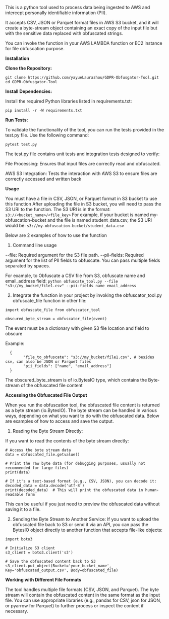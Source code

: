 This is a python tool used to process data being ingested to AWS and intercept personally identifiable information (PII). 

It accepts CSV, JSON or Parquet format files in AWS S3 bucket, and it will create a byte-stream object containing an exact copy of the input file but with the sensitive data replaced with obfuscated strings.

You can invoke the function in your AWS LAMBDA function or EC2 instance for file obfuscation purpose. 

****Installation****

**Clone the Repository:**

```
git clone https://github.com/yayueLaurazhou/GDPR-Obfusgator-Tool.git
cd GDPR-Obfusgator-Tool
```

**Install Dependencies:**

Install the required Python libraries listed in requirements.txt:

```pip install -r -W requirements.txt```

**Run Tests:**

To validate the functionality of the tool, you can run the tests provided in the test.py file. Use the following command:

```pytest test.py```

The test.py file contains unit tests and integration tests designed to verify:

File Processing: Ensures that input files are correctly read and obfuscated.

AWS S3 Integration: Tests the interaction with AWS S3 to ensure files are correctly accessed and written back

****Usage****

You must have a file in CSV, JSON, or Parquet format in S3 bucket to use this function 
After uploading the file in S3 bucket, you will need to pass the S3 URI to the function. The S3 URI is in the format:
```s3://<bucket_name>/<file_key>```
For example, if your bucket is named my-obfuscation-bucket and the file is named student_data.csv, the S3 URI would be:
```s3://my-obfuscation-bucket/student_data.csv```

Below are 2 examples of how to use the function

1. Command line usage

--file: Required argument for the S3 file path.
--pii-fields: Required argument for the list of PII fields to obfuscate. You can pass multiple fields separated by spaces.

For example, to Obfuscate a CSV file from S3, obfuscate name and email_address field:
```python obfuscate_tool.py --file "s3://my_bucket/file1.csv" --pii-fields name email_address```

2. Integrate the function in your project by invoking the obfuscator_tool.py obfuscate_file function in other file:

```
import obfuscate_file from obfuscator_tool

obscured_byte_stream = obfuscator_file(event)
```

The event must be a dictionary with given S3 file location and field to obscure

Example:
```
  {
        "file_to_obfuscate": "s3://my_bucket/file1.csv", # besides csv, can also be JSON or Parquet files
        "pii_fields": ["name", "email_address"]
  }
```

The obscured_byte_stream is of io.BytesIO type, which contains the Byte-stream of the obfuscated file content

****Accessing the Obfuscated File Output****

When you run the obfuscation tool, the obfuscated file content is returned as a byte stream (io.BytesIO). The byte stream can be handled in various ways, depending on what you want to do with the obfuscated data. Below are examples of how to access and save the output.

1. Reading the Byte Stream Directly:

If you want to read the contents of the byte stream directly:

```
# Access the byte stream data
data = obfuscated_file.getvalue()

# Print the raw byte data (for debugging purposes, usually not recommended for large files)
print(data)

# If it's a text-based format (e.g., CSV, JSON), you can decode it:
decoded_data = data.decode('utf-8')
print(decoded_data)  # This will print the obfuscated data in human-readable form
```

This can be useful if you just need to preview the obfuscated data without saving it to a file.

2. Sending the Byte Stream to Another Service:
If you want to upload the obfuscated file back to S3 or send it via an API, you can pass the BytesIO object directly to another function that accepts file-like objects:

```
import boto3

# Initialize S3 client
s3_client = boto3.client('s3')

# Save the obfuscated content back to S3
s3_client.put_object(Bucket='your_bucket_name', Key='obfuscated_output.csv', Body=obfuscated_file)
```

****Working with Different File Formats****

The tool handles multiple file formats (CSV, JSON, and Parquet). The byte stream will contain the obfuscated content in the same format as the input file. You can use appropriate libraries (e.g., pandas for CSV, json for JSON, or pyarrow for Parquet) to further process or inspect the content if necessary.


